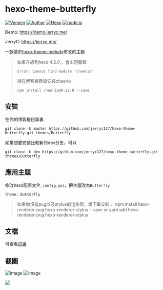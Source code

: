 # hexo-theme-butterfly

<a href="https://github.com/jerryc127/hexo-theme-butterfly/releases"><img alt="Version" src="https://img.shields.io/badge/release-2.1.0-blue"/></a>
<a href="https://jerryc.me"><img alt="Author" src="https://img.shields.io/badge/author-JerryC-blur"/></a>
<a href="https://hexo.io"><img alt="Hexo" src="https://img.shields.io/badge/hexo-3.0+-0e83c"/></a>
<a href="https://nodejs.org/"><img alt="node.js" src="https://img.shields.io/badge/node.js-6.0-blur"/></a>

Demo:  https://demo.jerryc.me/ 

JerryC:  https://jerryc.me/

一款基於[hexo-theme-melody](https://github.com/Molunerfinn/hexo-theme-melody)修改的主題

> 如果升級到hexo 4.2.0 ，會出現報錯
>
> ```
> Error: Cannot find module 'cheerio'
> ```
>
> 請在博客根目錄安裝cheerio
>
> ```
> npm install cheerio@0.22.0 --save
> ```

## 安裝

在你的博客根目錄裏

```
git clone -b master https://github.com/jerryc127/hexo-theme-butterfly.git themes/Butterfly
```

如果想要安裝比較新的dev分支，可以

```
git clone -b dev https://github.com/jerryc127/hexo-theme-butterfly.git themes/Butterfly
```

## 應用主題
修改hexo配置文件`_config.yml`，把主題改為`Butterfly`

```
theme: Butterfly
```

>如果你沒有pug以及stylus的渲染器，請下載安裝： npm install hexo-renderer-pug hexo-renderer-stylus --save or yarn add hexo-renderer-pug hexo-renderer-stylus

## 文檔

可查看[這裏](https://jerryc.me/posts/21cfbf15)

## 截圖
![image](https://user-images.githubusercontent.com/16351105/58887365-1272f780-8718-11e9-9329-3292c6ba20d4.png)
![image](https://user-images.githubusercontent.com/16351105/58887457-3cc4b500-8718-11e9-9417-2bdea603c92e.png)

![](https://user-images.githubusercontent.com/16351105/69338594-7d03f980-0c9e-11ea-8b64-7f165e6508e2.png)